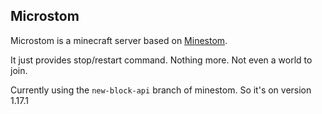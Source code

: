 ## Microstom
Microstom is a minecraft server based on [Minestom](https://github.com/Minestom/Minestom).

It just provides stop/restart command.
Nothing more. Not even a world to join.

Currently using the `new-block-api` branch of minestom. So it's on version 1.17.1